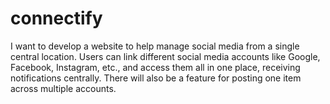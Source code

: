 # connectify
I want to develop a website to help manage social media from a single central location. Users can link different social media accounts like Google, Facebook, Instagram, etc., and access them all in one place, receiving notifications centrally. There will also be a feature for posting one item across multiple accounts.
